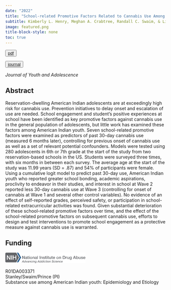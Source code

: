 ```yaml
---
date: "2022"
title: "School-related Promotive Factors Related to Cannabis Use Among American Indian Adolescents"
subtitle: Kimberly L. Henry, Meghan A. Crabtree, Randall C. Swaim, & Linda R. Stanley
image: featured.png
title-block-style: none
toc: true
---
```


<button type="button" class="btn btn-outline-success"><a href="/publications/joya2022/joya2022.pdf">pdf</a></button>

<button type="button" class="btn btn-outline-success"><a href="https://link.springer.com/article/10.1007/s10964-021-01554-5">journal</a></button>

*Journal of Youth and Adolescence*

## Abstract 
Reservation-dwelling American Indian adolescents are at exceedingly high risk for cannabis use. Prevention initiatives to delay onset and escalation of use are needed. School engagement and student’s positive experiences at school have been identified as key promotive factors against cannabis use in the general population of adolescents, but little work has examined these factors among American Indian youth. Seven school-related promotive factors were examined as predictors of past 30-day cannabis use (measured 6 months later), controlling for previous onset of cannabis use as well as a set of relevant potential confounders. Models were tested using 280 adolescents in 6th or 7th grade at the start of the study from two reservation-based schools in the US. Students were surveyed three times, with six months in between each survey. The average age at the start of the study was 11.99 years (SD = .87) and 54% of participants were female. Using a cumulative logit model to predict past 30-day use, American Indian youth who reported greater school bonding, academic aspirations, proclivity to endeavor in their studies, and interest in school at Wave 2 reported less 30-day cannabis use at Wave 3 (controlling for onset of cannabis at Wave 1 and several other control variables). No evidence of an effect of self-reported grades, perceived safety, or participation in school-related extracurricular activities was found. Given substantial deterioration of these school-related promotive factors over time, and the effect of the school-related promotive factors on subsequent cannabis use, efforts to design and test interventions to promote school engagement as a protective measure against cannabis use is warranted.

## Funding

<img src="nida-logo.svg" alt="drawing" width="50%"/>

R01DA003371    
Stanley/Swaim/Prince (PI)   
Substance use among American Indian youth: Epidemiology and Etiology  
  
 
